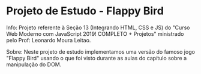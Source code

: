 # Projeto de Estudo - Flappy Bird

Info: Projeto referente à Seção 13 (Integrando HTML, CSS e JS) do "Curso Web Moderno com JavaScript 2019! COMPLETO + Projetos" ministrado pelo Prof: Leonardo Moura Leitao.

Sobre: Neste projeto de estudo implementamos uma versão do famoso jogo "Flappy Bird" usando o que foi visto durante as aulas do capítulo sobre a manipulação do DOM.
